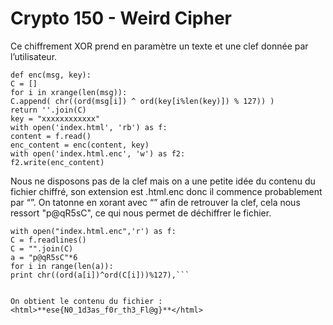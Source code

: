 # Crypto 150 - Weird Cipher

Ce chiffrement XOR prend en paramètre un texte et une clef donnée par l’utilisateur.
```
def enc(msg, key):
C = []
for i in xrange(len(msg)):
C.append( chr((ord(msg[i]) ^ ord(key[i%len(key)]) % 127)) )
return ''.join(C)
key = "xxxxxxxxxxxx"
with open('index.html', 'rb') as f:
content = f.read()
enc_content = enc(content, key)
with open('index.html.enc', 'w') as f2:
f2.write(enc_content)

```
Nous ne disposons pas de la clef mais on a une petite idée du contenu du fichier chiffré, son extension
est .html.enc donc il commence probablement par “<html>”. On tatonne en xorant avec “<html>” afin
de retrouver la clef, cela nous ressort "p@qR5sC", ce qui nous permet de déchiffrer le fichier.

```
with open("index.html.enc",'r') as f:
C = f.readlines()
C = "".join(C)
a = "p@qR5sC"*6
for i in range(len(a)):
print chr((ord(a[i])^ord(C[i]))%127),```


On obtient le contenu du fichier : <html>**ese{N0_1d3as_f0r_th3_Fl@g}**</html>
